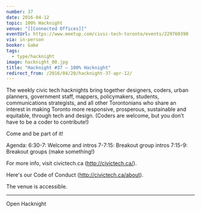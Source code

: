 ```yaml
---
number: 37
date: 2016-04-12
topic: 100% Hacknight
venue: "[[Connected Offices]]"
eventUrl: https://www.meetup.com/civic-tech-toronto/events/229760390
via: in-person
booker: Gabe
tags:
  - type/hacknight
image: hacknight_00.jpg
title: "Hacknight #37 – 100% Hacknight"
redirect_from: /2016/04/20/hacknight-37-apr-12/
---
```

The weekly civic tech hacknights bring together designers, coders, urban planners, government staff, mappers, policymakers, students, communications strategists, and all other Torontonians who share an interest in making Toronto more responsive, prosperous, sustainable and equitable, through tech and design. (Coders are welcome, but you don’t have to be a coder to contribute!)

Come and be part of it!

Agenda:
6:30-7: Welcome and intros
7-7:15: Breakout group intros
7:15-9: Breakout groups (make something!)

For more info, visit civictech.ca (http://civictech.ca/).

Here's our Code of Conduct (http://civictech.ca/about).

The venue is accessible.


---

Open Hacknight
